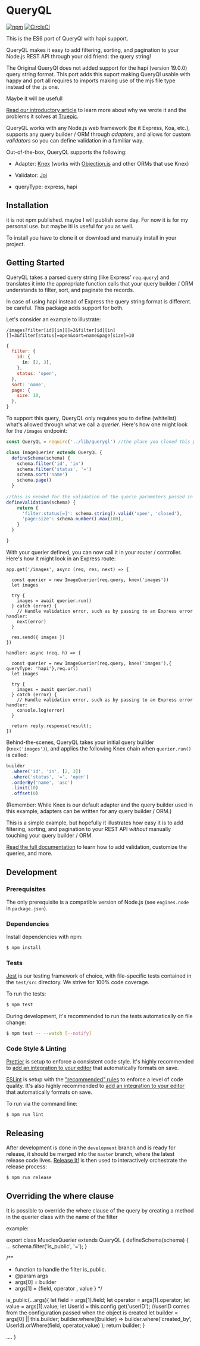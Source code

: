 # QueryQL

[![npm](https://img.shields.io/npm/v/@truepic/queryql?color=0f4484)](https://www.npmjs.com/package/@truepic/queryql)
[![CircleCI](https://img.shields.io/circleci/build/github/TRUEPIC/queryql)](https://circleci.com/gh/TRUEPIC/queryql)

This is the ES6 port of QueryQl with hapi support.

QueryQL makes it easy to add filtering, sorting, and pagination to your Node.js
REST API through your old friend: the query string!

The Original QueryQl does not added support for the hapi (version 19.0.0) query string format.
This port adds this suport making QueryQl usable with happy and port all requires to imports making use of the mjs file type instead of the .js one.

Maybe it will be usefull

[Read our introductory article](https://medium.com/truepicinc/queryql-easily-add-filtering-sorting-and-pagination-to-your-node-js-rest-api-9222135c93ae)
to learn more about why we wrote it and the problems it solves at
[Truepic](https://truepic.com).

QueryQL works with any Node.js web framework (be it Express, Koa, etc.),
supports any query builder / ORM through _adapters_, and allows for custom
_validators_ so you can define validation in a familiar way.

Out-of-the-box, QueryQL supports the following:

- Adapter: [Knex](https://knexjs.org/) (works with
  [Objection.js](https://vincit.github.io/objection.js) and other ORMs that use
  Knex)
- Validator: [Joi](https://github.com/hapijs/joi)

- queryType: express, hapi

## Installation

it is not npm published. maybe I will publish some day.
For now it is for my personal use. but maybe iti is useful for you as well.

To install you have to clone it or download and manualy install in your project.


## Getting Started

QueryQL takes a parsed query string (like Express' `req.query`) and translates
it into the appropriate function calls that your query builder / ORM understands
to filter, sort, and paginate the records.

In case of using hapi instead of Express the query string format is different. be careful.
This package adds support for both.

Let's consider an example to illustrate:

```
/images?filter[id][in][]=2&filter[id][in][]=3&filter[status]=open&sort=name&page[size]=10
```

```js
{
  filter: {
    id: {
      in: [2, 3],
    },
    status: 'open',
  },
  sort: 'name',
  page: {
    size: 10,
  },
}
```

To support this query, QueryQL only requires you to define (whitelist) what's
allowed through what we call a _querier_. Here's how one might look for the
`/images` endpoint:

```js
const QueryQL = require('../lib/queryql') //the place you cloned this package

class ImageQuerier extends QueryQL {
  defineSchema(schema) {
    schema.filter('id', 'in')
    schema.filter('status', '=')
    schema.sort('name')
    schema.page()
  }
  
//this is needed for the validation of the querie parameters passed in the query string
defineValidation(schema) {
    return {
      'filter:status[=]': schema.string().valid('open', 'closed'),
      'page:size': schema.number().max(100),
    }
  }

}
```

With your querier defined, you can now call it in your router / controller.
Here's how it might look in an Express route:

```use with Express. js
app.get('/images', async (req, res, next) => {

  const querier = new ImageQuerier(req.query, knex('images'))
  let images

  try {
    images = await querier.run()
  } catch (error) {
    // Handle validation error, such as by passing to an Express error handler:
    next(error)
  }

  res.send({ images })
})
```

```use with @hapi/hapi
handler: async (req, h) => {

  const querier = new ImageQuerier(req.query, knex('images'),{ queryType: 'hapi'},req.url)
  let images

  try {
    images = await querier.run()
  } catch (error) {
    // Handle validation error, such as by passing to an Express error handler:
    console.log(error)
  }

  return reply.response(result);
})
```



Behind-the-scenes, QueryQL takes your initial query builder (`knex('images')`),
and applies the following Knex chain when `querier.run()` is called:

```js
builder
  .where('id', 'in', [2, 3])
  .where('status', '=', 'open')
  .orderBy('name', 'asc')
  .limit(10)
  .offset(0)
```

(Remember: While Knex is our default adapter and the query builder used in this
example, adapters can be written for any query builder / ORM.)

This is a simple example, but hopefully it illustrates how easy it is to add
filtering, sorting, and pagination to your REST API _without_ manually touching
your query builder / ORM.

[Read the full documentation](DOCS.md) to learn how to add validation, customize
the queries, and more.

## Development

### Prerequisites

The only prerequisite is a compatible version of Node.js (see `engines.node` in
`package.json`).

### Dependencies

Install dependencies with npm:

```bash
$ npm install
```

### Tests

[Jest](https://jestjs.io/) is our testing framework of choice, with
file-specific tests contained in the `test/src` directory. We strive for 100%
code coverage.

To run the tests:

```bash
$ npm test
```

During development, it's recommended to run the tests automatically on file
change:

```bash
$ npm test -- --watch [--notify]
```

### Code Style & Linting

[Prettier](https://prettier.com/) is setup to enforce a consistent code style.
It's highly recommended to
[add an integration to your editor](https://prettier.io/docs/en/editors.html)
that automatically formats on save.

[ESLint](https://eslint.org/) is setup with the
["recommended" rules](https://eslint.org/docs/rules/) to enforce a level of code
quality. It's also highly recommended to
[add an integration to your editor](https://eslint.org/docs/user-guide/integrations#editors)
that automatically formats on save.

To run via the command line:

```bash
$ npm run lint
```

## Releasing

After development is done in the `development` branch and is ready for release,
it should be merged into the `master` branch, where the latest release code
lives. [Release It!](https://github.com/release-it/release-it) is then used to
interactively orchestrate the release process:

```bash
$ npm run release
```
## Overriding the where clause

It is possible to override the where clause of the query by creating a method in the querier class with the name of the filter

example:

export class MusclesQuerier extends QueryQL {
  defineSchema(schema) {
...
 schema.filter('is_public', '='); 
  }

/**
   * function to handle the filter is_public. 
   * @param args 
   * args[0] = builder
   * args[1] = {field, operator , value }
   */

  is_public(...args){
    let field = args[1].field;
    let operator = args[1].operator;
    let value = args[1].value;
    let UserId = this.config.get('userID');  //userID comes from the configuration passed when the object is created
    let builder = args[0] || this.builder;
    builder.where((builder) =>
    builder.where('created_by', UserId).orWhere(field, operator,value)
  );
  return builder;
  }

  ....
}